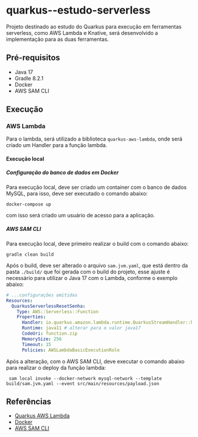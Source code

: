 # quarkus--estudo-serverless
Projeto destinado ao estudo do Quarkus para execução em ferramentas serverless, como AWS Lambda e Knative, será desenvolvido a implementação para as duas ferramentas.

## Pré-requisitos
- Java 17
- Gradle 8.2.1
- Docker
- AWS SAM CLI


## Execução

### AWS Lambda
Para o lambda, será utilizado a biblioteca `quarkus-aws-lambda`, onde será criado um Handler para a função lambda.

#### Execução local

##### Configuração do banco de dados em Docker
Para execução local, deve ser criado um container com o banco de dados MySQL, para isso, deve ser executado o comando abaixo:
```shell
docker-compose up
```
com isso será criado um usuário de acesso para a aplicação.

##### AWS SAM CLI

Para execução local, deve primeiro realizar o build com o comando abaixo:
```shell
gradle clean build
```

Após o build, deve ser alterado o arquivo `sam.jvm.yaml`, que está dentro da pasta `./build/` que foi gerada com o build do projeto, esse ajuste é necessário para utilizar o Java 17 com o Lambda, conforme o exemplo abaixo:

```yaml
# ...configurações omitidas
Resources:
  QuarkusServerlessResetSenha:
    Type: AWS::Serverless::Function
    Properties:
      Handler: io.quarkus.amazon.lambda.runtime.QuarkusStreamHandler::handleRequest
      Runtime: java11 # alterar para o valor java17
      CodeUri: function.zip
      MemorySize: 256
      Timeout: 15
      Policies: AWSLambdaBasicExecutionRole
```

Após a alteração, com o AWS SAM CLI, deve executar o comando abaixo para realizar o deploy da função lambda:
```shell
 sam local invoke --docker-network mysql-network --template build/sam.jvm.yaml --event src/main/resources/payload.json
```


## Referências
- [Quarkus AWS Lambda](https://quarkus.io/guides/amazon-lambda)
- [Docker](https://docs.docker.com/engine/install/)
- [AWS SAM CLI](https://docs.aws.amazon.com/serverless-application-model/latest/developerguide/serverless-sam-cli-install.html)